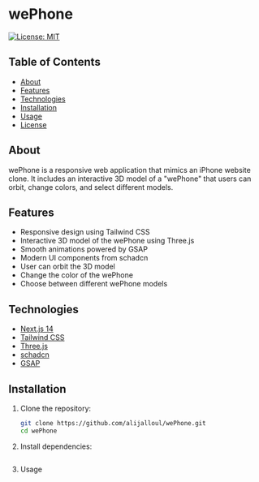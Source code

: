 # wePhone

[![License: MIT](https://img.shields.io/badge/License-MIT-yellow.svg)](https://opensource.org/licenses/MIT)

## Table of Contents

- [About](#about)
- [Features](#features)
- [Technologies](#technologies)
- [Installation](#installation)
- [Usage](#usage)
- [License](#license)

## About

wePhone is a responsive web application that mimics an iPhone website clone. It includes an interactive 3D model of a "wePhone" that users can orbit, change colors, and select different models.

## Features

- Responsive design using Tailwind CSS
- Interactive 3D model of the wePhone using Three.js
- Smooth animations powered by GSAP
- Modern UI components from schadcn
- User can orbit the 3D model
- Change the color of the wePhone
- Choose between different wePhone models

## Technologies

- [Next.js 14](https://nextjs.org/)
- [Tailwind CSS](https://tailwindcss.com/)
- [Three.js](https://threejs.org/)
- [schadcn](https://github.com/shadcn/ui)
- [GSAP](https://greensock.com/gsap)

## Installation

1. Clone the repository:
   ```sh
   git clone https://github.com/alijalloul/wePhone.git
   cd wePhone
   ```
2. Install dependencies:
   ```npmi

   ```
3. Usage
   ```npm run dev

   ```
